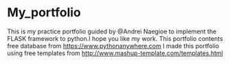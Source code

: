 # My_portfolio
This is my practice portfolio guided by @Andrei Naegioe to implement the FLASK framework to python.I hope you like my work. 
This portfolio contents free database from https://www.pythonanywhere.com 
I made this portfolio using free templates from http://www.mashup-template.com/templates.html
